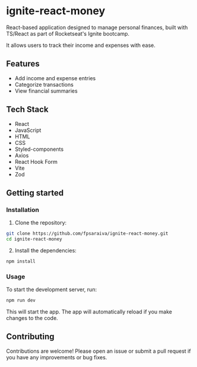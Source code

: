 # ignite-react-money

React-based application designed to manage personal finances, built with TS/React as part of Rocketseat's Ignite bootcamp.

It allows users to track their income and expenses with ease.

## Features

- Add income and expense entries
- Categorize transactions
- View financial summaries

## Tech Stack

- React
- JavaScript
- HTML
- CSS
- Styled-components
- Axios
- React Hook Form
- Vite
- Zod

## Getting started

### Installation

1. Clone the repository:

```sh
git clone https://github.com/fpsaraiva/ignite-react-money.git
cd ignite-react-money
```

2. Install the dependencies:

```sh
npm install
```

### Usage

To start the development server, run:

```sh
npm run dev
```

This will start the app. The app will automatically reload if you make changes to the code.

## Contributing

Contributions are welcome! Please open an issue or submit a pull request if you have any improvements or bug fixes.
